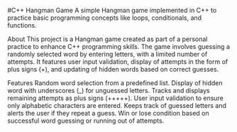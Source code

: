 #C++ Hangman Game
A simple Hangman game implemented in C++ to practice basic programming concepts like loops, conditionals, and functions.

About
This project is a Hangman game created as part of a personal practice to enhance C++ programming skills. The game involves guessing a randomly selected word by entering letters, with a limited number of attempts. It features user input validation, display of attempts in the form of plus signs (+), and updating of hidden words based on correct guesses.

Features
Random word selection from a predefined list.
Display of hidden word with underscores (_) for unguessed letters.
Tracks and displays remaining attempts as plus signs (+++++).
User input validation to ensure only alphabetic characters are entered.
Keeps track of guessed letters and alerts the user if they repeat a guess.
Win or lose condition based on successful word guessing or running out of attempts.
